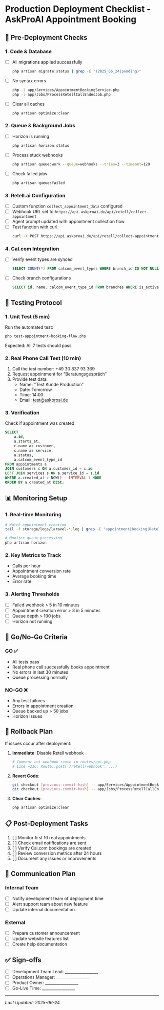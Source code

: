 # Production Deployment Checklist - AskProAI Appointment Booking

## 🚀 Pre-Deployment Checks

### 1. Code & Database
- [ ] All migrations applied successfully
  ```bash
  php artisan migrate:status | grep -E "(2025_06_24|pending)"
  ```
- [ ] No syntax errors
  ```bash
  php -l app/Services/AppointmentBookingService.php
  php -l app/Jobs/ProcessRetellCallEndedJob.php
  ```
- [ ] Clear all caches
  ```bash
  php artisan optimize:clear
  ```

### 2. Queue & Background Jobs
- [ ] Horizon is running
  ```bash
  php artisan horizon:status
  ```
- [ ] Process stuck webhooks
  ```bash
  php artisan queue:work --queue=webhooks --tries=3 --timeout=120
  ```
- [ ] Check failed jobs
  ```bash
  php artisan queue:failed
  ```

### 3. Retell.ai Configuration
- [ ] Custom function `collect_appointment_data` configured
- [ ] Webhook URL set to `https://api.askproai.de/api/retell/collect-appointment`
- [ ] Agent prompt updated with appointment collection flow
- [ ] Test function with curl:
  ```bash
  curl -X POST https://api.askproai.de/api/retell/collect-appointment/test
  ```

### 4. Cal.com Integration
- [ ] Verify event types are synced
  ```sql
  SELECT COUNT(*) FROM calcom_event_types WHERE branch_id IS NOT NULL;
  ```
- [ ] Check branch configurations
  ```sql
  SELECT id, name, calcom_event_type_id FROM branches WHERE is_active = 1;
  ```

## 🧪 Testing Protocol

### 1. Unit Test (5 min)
Run the automated test:
```bash
php test-appointment-booking-flow.php
```

Expected: All 7 tests should pass

### 2. Real Phone Call Test (10 min)
1. Call the test number: +49 30 837 93 369
2. Request appointment for "Beratungsgespräch"
3. Provide test data:
   - Name: "Test Kunde Production"
   - Date: Tomorrow
   - Time: 14:00
   - Email: test@askproai.de

### 3. Verification
Check if appointment was created:
```sql
SELECT 
    a.id,
    a.starts_at,
    c.name as customer,
    s.name as service,
    a.status,
    a.calcom_event_type_id
FROM appointments a
JOIN customers c ON a.customer_id = c.id
LEFT JOIN services s ON a.service_id = s.id
WHERE a.created_at > NOW() - INTERVAL 1 HOUR
ORDER BY a.created_at DESC;
```

## 📊 Monitoring Setup

### 1. Real-time Monitoring
```bash
# Watch appointment creation
tail -f storage/logs/laravel-*.log | grep -E "appointment|booking|Retell" --color

# Monitor queue processing
php artisan horizon
```

### 2. Key Metrics to Track
- Calls per hour
- Appointment conversion rate
- Average booking time
- Error rate

### 3. Alerting Thresholds
- [ ] Failed webhook > 5 in 10 minutes
- [ ] Appointment creation error > 3 in 5 minutes
- [ ] Queue depth > 100 jobs
- [ ] Horizon not running

## 🚦 Go/No-Go Criteria

### GO ✅
- All tests pass
- Real phone call successfully books appointment
- No errors in last 30 minutes
- Queue processing normally

### NO-GO ❌
- Any test failures
- Errors in appointment creation
- Queue backed up > 50 jobs
- Horizon issues

## 🔄 Rollback Plan

If issues occur after deployment:

1. **Immediate**: Disable Retell webhook
   ```bash
   # Comment out webhook route in routes/api.php
   # Line ~216: Route::post('/retell/webhook', ...)
   ```

2. **Revert Code**:
   ```bash
   git checkout [previous-commit-hash] -- app/Services/AppointmentBookingService.php
   git checkout [previous-commit-hash] -- app/Jobs/ProcessRetellCallEndedJob.php
   ```

3. **Clear Caches**:
   ```bash
   php artisan optimize:clear
   ```

## 📋 Post-Deployment Tasks

1. [ ] Monitor first 10 real appointments
2. [ ] Check email notifications are sent
3. [ ] Verify Cal.com bookings are created
4. [ ] Review conversion metrics after 24 hours
5. [ ] Document any issues or improvements

## 👥 Communication Plan

### Internal Team
- [ ] Notify development team of deployment time
- [ ] Alert support team about new feature
- [ ] Update internal documentation

### External
- [ ] Prepare customer announcement
- [ ] Update website features list
- [ ] Create help documentation

## ✅ Sign-offs

- [ ] Development Team Lead: _________________
- [ ] Operations Manager: _________________
- [ ] Product Owner: _________________
- [ ] Go-Live Time: _________________

---
*Last Updated: 2025-06-24*